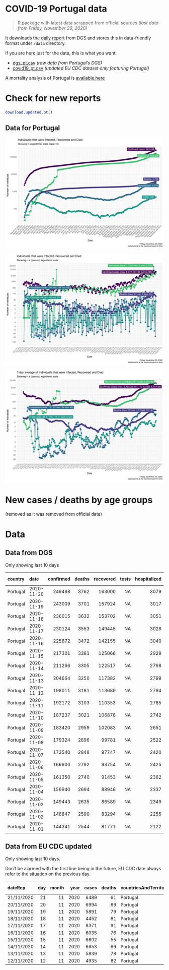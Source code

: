 COVID-19 Portugal data
================

> R package with latest data scrapped from official sources *(last data
> from Friday, November 20, 2020)*

It downloads the [daily
report](https://covid19.min-saude.pt/relatorio-de-situacao/) from DGS
and stores this in data-friendly format under `/data` directory.

If you are here just for the data, this is what you want:

  - [dgs\_pt.csv](raw/master/data/dgs_pt.csv) *(raw data from Portugal’s
    DGS)*
  - [covid19\_pt.csv](raw/master/data/covid19_pt.csv) *(updated EU CDC
    dataset only featuring Portugal)*

A mortality analysis of Portugal is [available
here](https://averissimo.github.io/covid19-analysis/mortality.html)

# Check for new reports

``` r
download.updated.pt()
```

## Data for Portugal

![](README_files/figure-gfm/unnamed-chunk-7-1.svg)<!-- -->

![](README_files/figure-gfm/unnamed-chunk-8-1.svg)<!-- -->

![](README_files/figure-gfm/unnamed-chunk-9-1.svg)<!-- -->

# New cases / deaths by age groups

(removed as it was removed from official data)

# Data

## Data from DGS

Only showing last 10 days

| country  | date       | confirmed | deaths | recovered | tests | hospitalized | in.icu | confirmed\_m\_00-09 | confirmed\_w\_00-09 | confirmed\_m\_10-19 | confirmed\_w\_10-19 | confirmed\_m\_20-29 | confirmed\_w\_20-29 | confirmed\_m\_30-39 | confirmed\_w\_30-39 | confirmed\_m\_40-49 | confirmed\_w\_40-49 | confirmed\_m\_50-59 | confirmed\_w\_50-59 | confirmed\_m\_60-69 | confirmed\_w\_60-69 | confirmed\_m\_70-79 | confirmed\_w\_70-79 | confirmed\_m\_80+ | confirmed\_w\_80+ | death\_m\_00-09 | death\_w\_00-09 | death\_m\_10-19 | death\_w\_10-19 | death\_m\_20-29 | death\_w\_20-29 | death\_m\_30-39 | death\_w\_30-39 | death\_m\_40-49 | death\_w\_40-49 | death\_m\_50-59 | death\_w\_50-59 | death\_m\_60-69 | death\_w\_60-69 | death\_m\_70-79 | death\_w\_70-79 | death\_m\_80+ | death\_w\_80+ |
| :------- | :--------- | --------: | -----: | --------: | ----: | -----------: | -----: | ------------------: | ------------------: | ------------------: | ------------------: | ------------------: | ------------------: | ------------------: | ------------------: | ------------------: | ------------------: | ------------------: | ------------------: | ------------------: | ------------------: | ------------------: | ------------------: | ----------------: | ----------------: | --------------: | --------------: | --------------: | --------------: | --------------: | --------------: | --------------: | --------------: | --------------: | --------------: | --------------: | --------------: | --------------: | --------------: | --------------: | --------------: | ------------: | ------------: |
| Portugal | 2020-11-20 |    249498 |   3762 |    163000 |    NA |         3079 |    481 |                  NA |                  NA |                  NA |                  NA |                  NA |                  NA |                  NA |                  NA |                  NA |                  NA |                  NA |                  NA |                  NA |                  NA |                  NA |                  NA |                NA |                NA |              NA |              NA |              NA |              NA |              NA |              NA |              NA |              NA |              NA |              NA |              NA |              NA |              NA |              NA |              NA |              NA |            NA |            NA |
| Portugal | 2020-11-19 |    243009 |   3701 |    157924 |    NA |         3017 |    458 |                  NA |                  NA |                  NA |                  NA |                  NA |                  NA |                  NA |                  NA |                  NA |                  NA |                  NA |                  NA |                  NA |                  NA |                  NA |                  NA |                NA |                NA |              NA |              NA |              NA |              NA |              NA |              NA |              NA |              NA |              NA |              NA |              NA |              NA |              NA |              NA |              NA |              NA |            NA |            NA |
| Portugal | 2020-11-18 |    236015 |   3632 |    153702 |    NA |         3051 |    432 |                  NA |                  NA |                  NA |                  NA |                  NA |                  NA |                  NA |                  NA |                  NA |                  NA |                  NA |                  NA |                  NA |                  NA |                  NA |                  NA |                NA |                NA |              NA |              NA |              NA |              NA |              NA |              NA |              NA |              NA |              NA |              NA |              NA |              NA |              NA |              NA |              NA |              NA |            NA |            NA |
| Portugal | 2020-11-17 |    230124 |   3553 |    149445 |    NA |         3028 |    431 |                  NA |                  NA |                  NA |                  NA |                  NA |                  NA |                  NA |                  NA |                  NA |                  NA |                  NA |                  NA |                  NA |                  NA |                  NA |                  NA |                NA |                NA |              NA |              NA |              NA |              NA |              NA |              NA |              NA |              NA |              NA |              NA |              NA |              NA |              NA |              NA |              NA |              NA |            NA |            NA |
| Portugal | 2020-11-16 |    225672 |   3472 |    142155 |    NA |         3040 |    426 |                  NA |                  NA |                  NA |                  NA |                  NA |                  NA |                  NA |                  NA |                  NA |                  NA |                  NA |                  NA |                  NA |                  NA |                  NA |                  NA |                NA |                NA |              NA |              NA |              NA |              NA |              NA |              NA |              NA |              NA |              NA |              NA |              NA |              NA |              NA |              NA |              NA |              NA |            NA |            NA |
| Portugal | 2020-11-15 |    217301 |   3381 |    125066 |    NA |         2929 |    415 |                  NA |                  NA |                  NA |                  NA |                  NA |                  NA |                  NA |                  NA |                  NA |                  NA |                  NA |                  NA |                  NA |                  NA |                  NA |                  NA |                NA |                NA |              NA |              NA |              NA |              NA |              NA |              NA |              NA |              NA |              NA |              NA |              NA |              NA |              NA |              NA |              NA |              NA |            NA |            NA |
| Portugal | 2020-11-14 |    211266 |   3305 |    122517 |    NA |         2798 |    413 |                  NA |                  NA |                  NA |                  NA |                  NA |                  NA |                  NA |                  NA |                  NA |                  NA |                  NA |                  NA |                  NA |                  NA |                  NA |                  NA |                NA |                NA |              NA |              NA |              NA |              NA |              NA |              NA |              NA |              NA |              NA |              NA |              NA |              NA |              NA |              NA |              NA |              NA |            NA |            NA |
| Portugal | 2020-11-13 |    204664 |   3250 |    117382 |    NA |         2799 |    388 |                  NA |                  NA |                  NA |                  NA |                  NA |                  NA |                  NA |                  NA |                  NA |                  NA |                  NA |                  NA |                  NA |                  NA |                  NA |                  NA |                NA |                NA |              NA |              NA |              NA |              NA |              NA |              NA |              NA |              NA |              NA |              NA |              NA |              NA |              NA |              NA |              NA |              NA |            NA |            NA |
| Portugal | 2020-11-12 |    198011 |   3181 |    113689 |    NA |         2794 |    383 |                  NA |                  NA |                  NA |                  NA |                  NA |                  NA |                  NA |                  NA |                  NA |                  NA |                  NA |                  NA |                  NA |                  NA |                  NA |                  NA |                NA |                NA |              NA |              NA |              NA |              NA |              NA |              NA |              NA |              NA |              NA |              NA |              NA |              NA |              NA |              NA |              NA |              NA |            NA |            NA |
| Portugal | 2020-11-11 |    192172 |   3103 |    110353 |    NA |         2785 |    391 |                  NA |                  NA |                  NA |                  NA |                  NA |                  NA |                  NA |                  NA |                  NA |                  NA |                  NA |                  NA |                  NA |                  NA |                  NA |                  NA |                NA |                NA |              NA |              NA |              NA |              NA |              NA |              NA |              NA |              NA |              NA |              NA |              NA |              NA |              NA |              NA |              NA |              NA |            NA |            NA |
| Portugal | 2020-11-10 |    187237 |   3021 |    106878 |    NA |         2742 |    382 |                  NA |                  NA |                  NA |                  NA |                  NA |                  NA |                  NA |                  NA |                  NA |                  NA |                  NA |                  NA |                  NA |                  NA |                  NA |                  NA |                NA |                NA |              NA |              NA |              NA |              NA |              NA |              NA |              NA |              NA |              NA |              NA |              NA |              NA |              NA |              NA |              NA |              NA |            NA |            NA |
| Portugal | 2020-11-09 |    183420 |   2959 |    102083 |    NA |         2651 |    391 |                  NA |                  NA |                  NA |                  NA |                  NA |                  NA |                  NA |                  NA |                  NA |                  NA |                  NA |                  NA |                  NA |                  NA |                  NA |                  NA |                NA |                NA |              NA |              NA |              NA |              NA |              NA |              NA |              NA |              NA |              NA |              NA |              NA |              NA |              NA |              NA |              NA |              NA |            NA |            NA |
| Portugal | 2020-11-08 |    179324 |   2896 |     99781 |    NA |         2522 |    378 |                  NA |                  NA |                  NA |                  NA |                  NA |                  NA |                  NA |                  NA |                  NA |                  NA |                  NA |                  NA |                  NA |                  NA |                  NA |                  NA |                NA |                NA |              NA |              NA |              NA |              NA |              NA |              NA |              NA |              NA |              NA |              NA |              NA |              NA |              NA |              NA |              NA |              NA |            NA |            NA |
| Portugal | 2020-11-07 |    173540 |   2848 |     97747 |    NA |         2420 |    366 |                  NA |                  NA |                  NA |                  NA |                  NA |                  NA |                  NA |                  NA |                  NA |                  NA |                  NA |                  NA |                  NA |                  NA |                  NA |                  NA |                NA |                NA |              NA |              NA |              NA |              NA |              NA |              NA |              NA |              NA |              NA |              NA |              NA |              NA |              NA |              NA |              NA |              NA |            NA |            NA |
| Portugal | 2020-11-06 |    166900 |   2792 |     93754 |    NA |         2425 |    340 |                  NA |                  NA |                  NA |                  NA |                  NA |                  NA |                  NA |                  NA |                  NA |                  NA |                  NA |                  NA |                  NA |                  NA |                  NA |                  NA |                NA |                NA |              NA |              NA |              NA |              NA |              NA |              NA |              NA |              NA |              NA |              NA |              NA |              NA |              NA |              NA |              NA |              NA |            NA |            NA |
| Portugal | 2020-11-05 |    161350 |   2740 |     91453 |    NA |         2362 |    320 |                  NA |                  NA |                  NA |                  NA |                  NA |                  NA |                  NA |                  NA |                  NA |                  NA |                  NA |                  NA |                  NA |                  NA |                  NA |                  NA |                NA |                NA |              NA |              NA |              NA |              NA |              NA |              NA |              NA |              NA |              NA |              NA |              NA |              NA |              NA |              NA |              NA |              NA |            NA |            NA |
| Portugal | 2020-11-04 |    156940 |   2694 |     88946 |    NA |         2337 |    325 |                  NA |                  NA |                  NA |                  NA |                  NA |                  NA |                  NA |                  NA |                  NA |                  NA |                  NA |                  NA |                  NA |                  NA |                  NA |                  NA |                NA |                NA |              NA |              NA |              NA |              NA |              NA |              NA |              NA |              NA |              NA |              NA |              NA |              NA |              NA |              NA |              NA |              NA |            NA |            NA |
| Portugal | 2020-11-03 |    149443 |   2635 |     86589 |    NA |         2349 |    320 |                  NA |                  NA |                  NA |                  NA |                  NA |                  NA |                  NA |                  NA |                  NA |                  NA |                  NA |                  NA |                  NA |                  NA |                  NA |                  NA |                NA |                NA |              NA |              NA |              NA |              NA |              NA |              NA |              NA |              NA |              NA |              NA |              NA |              NA |              NA |              NA |              NA |              NA |            NA |            NA |
| Portugal | 2020-11-02 |    146847 |   2590 |     83294 |    NA |         2255 |    294 |                  NA |                  NA |                  NA |                  NA |                  NA |                  NA |                  NA |                  NA |                  NA |                  NA |                  NA |                  NA |                  NA |                  NA |                  NA |                  NA |                NA |                NA |              NA |              NA |              NA |              NA |              NA |              NA |              NA |              NA |              NA |              NA |              NA |              NA |              NA |              NA |              NA |              NA |            NA |            NA |
| Portugal | 2020-11-01 |    144341 |   2544 |     81771 |    NA |         2122 |    284 |                  NA |                  NA |                  NA |                  NA |                  NA |                  NA |                  NA |                  NA |                  NA |                  NA |                  NA |                  NA |                  NA |                  NA |                  NA |                  NA |                NA |                NA |              NA |              NA |              NA |              NA |              NA |              NA |              NA |              NA |              NA |              NA |              NA |              NA |              NA |              NA |              NA |              NA |            NA |            NA |

## Data from EU CDC updated

Only showing last 10 days.

Don’t be alarmed with the first line being in the future, EU CDC date
always refer to the situation on the previous day.

| dateRep    | day | month | year | cases | deaths | countriesAndTerritories | geoId | countryterritoryCode | popData2019 | continentExp | Cumulative\_number\_for\_14\_days\_of\_COVID-19\_cases\_per\_100000 |
| :--------- | --: | ----: | ---: | ----: | -----: | :---------------------- | :---- | :------------------- | ----------: | :----------- | ------------------------------------------------------------------: |
| 21/11/2020 |  21 |    11 | 2020 |  6489 |     61 | Portugal                | PT    | PRT                  |    10276617 | Europe       |                                                                  NA |
| 20/11/2020 |  20 |    11 | 2020 |  6994 |     69 | Portugal                | PT    | PRT                  |    10276617 | Europe       |                                                            794.6097 |
| 19/11/2020 |  19 |    11 | 2020 |  5891 |     79 | Portugal                | PT    | PRT                  |    10276617 | Europe       |                                                            769.4653 |
| 18/11/2020 |  18 |    11 | 2020 |  4452 |     81 | Portugal                | PT    | PRT                  |    10276617 | Europe       |                                                            785.0930 |
| 17/11/2020 |  17 |    11 | 2020 |  8371 |     91 | Portugal                | PT    | PRT                  |    10276617 | Europe       |                                                            767.0326 |
| 16/11/2020 |  16 |    11 | 2020 |  6035 |     76 | Portugal                | PT    | PRT                  |    10276617 | Europe       |                                                            709.9613 |
| 15/11/2020 |  15 |    11 | 2020 |  6602 |     55 | Portugal                | PT    | PRT                  |    10276617 | Europe       |                                                            681.0315 |
| 14/11/2020 |  14 |    11 | 2020 |  6653 |     69 | Portugal                | PT    | PRT                  |    10276617 | Europe       |                                                            655.7800 |
| 13/11/2020 |  13 |    11 | 2020 |  5839 |     78 | Portugal                | PT    | PRT                  |    10276617 | Europe       |                                                            636.3475 |
| 12/11/2020 |  12 |    11 | 2020 |  4935 |     82 | Portugal                | PT    | PRT                  |    10276617 | Europe       |                                                            620.6323 |
